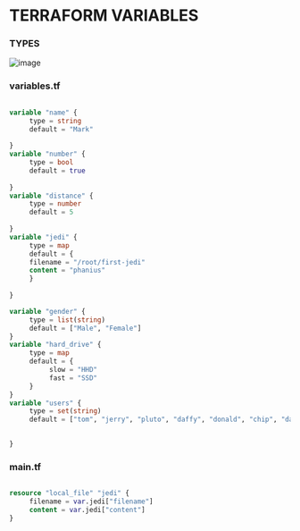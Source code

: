 # TERRAFORM VARIABLES

### TYPES

![image](https://user-images.githubusercontent.com/39403552/224646133-bdc4ea07-99ac-4482-b941-06701cf99576.png)

### variables.tf

```tf

variable "name" {
     type = string
     default = "Mark"
  
}
variable "number" {
     type = bool
     default = true
  
}
variable "distance" {
     type = number
     default = 5
  
}
variable "jedi" {
     type = map
     default = {
     filename = "/root/first-jedi"
     content = "phanius"
     }
  
}

variable "gender" {
     type = list(string)
     default = ["Male", "Female"]
}
variable "hard_drive" {
     type = map
     default = {
          slow = "HHD"
          fast = "SSD"
     }
}
variable "users" {
     type = set(string)
     default = ["tom", "jerry", "pluto", "daffy", "donald", "chip", "dale"]

  
}
```
  
### main.tf

```tf

resource "local_file" "jedi" {
     filename = var.jedi["filename"]
     content = var.jedi["content"]
}


```




